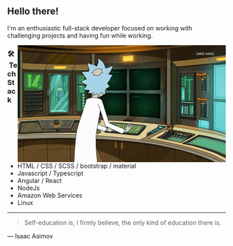 <h2>Hello there!</h2>

<p>I'm an enthusiastic full-stack developer focused on working with challenging projects and having fun while working.</p>

<!-- <h3>🎓 &nbsp;About Me</h3>

- 🤔 &nbsp; Exploring new technologies and developing software solutions.
- 🎓 &nbsp; Self-taught dev.
- 💼 &nbsp; Working on my personal projects.
- 🌱 &nbsp; Learning about cloud technologies.
- ✍️ &nbsp; Pursuing blog Writing and content creation as hobbies.

-->

<img align="right" alt="GIF" src="https://github.com/rocoSittoni/rocoSittoni/blob/main/rick.gif"/>

<h3> 🛠 &nbsp;Tech Stack</h3>

- HTML / CSS / SCSS / bootstrap / material
- Javascript / Typescript
- Angular / React
- NodeJs
- Amazon Web Services
- Linux
  
<hr/>

> Self-education is, I firmly believe, the only kind of education there is.

— Isaac Asimov

<br/>
